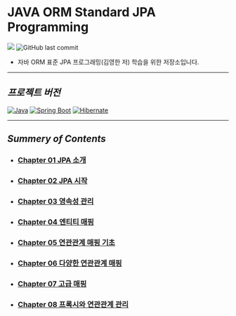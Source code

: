 # JAVA ORM Standard JPA Programming
![](https://img.shields.io/badge/start%20date%20%20-25.01.15-green?style=flat-square&logo=start) ![GitHub last commit](https://img.shields.io/github/last-commit/hee9841/jpa-orm-standard-java-programing?style=flat-square)
- 자바 ORM 표준 JPA 프로그래밍(김영한 저) 학습을 위한 저장소입니다.
---
## *프로젝트 버전*
[![Java](https://img.shields.io/badge/Java_21-C17000?style=for-the-badge&logo=OpenJDK&logoColor=white)]() 
[![Spring Boot](https://img.shields.io/badge/Spring_Boot_3.4.1-60B030?style=for-the-badge&logo=Spring%20Boot&logoColor=white)]()
[![Hibernate](https://img.shields.io/badge/Hibernate_6.6.4-59666C?style=for-the-badge&logo=hibernate&logoColor=fff)]()

---
## *Summery of Contents*
- ### [Chapter 01 JPA 소개]( https://github.com/hee9841/jpa-orm-standard-java-programing/tree/master/summary/ch01 )
- ### [Chapter 02 JPA 시작]( https://github.com/hee9841/jpa-orm-standard-java-programing/tree/master/summary/ch02 )
- ### [Chapter 03 영속성 관리]( https://github.com/hee9841/jpa-orm-standard-java-programing/tree/master/summary/ch03 )
- ### [Chapter 04 엔티티 매핑]( https://github.com/hee9841/jpa-orm-standard-java-programing/tree/master/summary/ch04 )
- ### [Chapter 05 연관관계 매핑 기초]( https://github.com/hee9841/jpa-orm-standard-java-programing/tree/master/summary/ch05 )
- ### [Chapter 06 다양한 연관관계 매핑]( https://github.com/hee9841/jpa-orm-standard-java-programing/tree/master/summary/ch06 )
- ### [Chapter 07 고급 매핑]( https://github.com/hee9841/jpa-orm-standard-java-programing/tree/master/summary/ch07 )
- ### [Chapter 08 프록시와 연관관계 관리]( https://github.com/hee9841/jpa-orm-standard-java-programing/tree/master/summary/ch08 )
